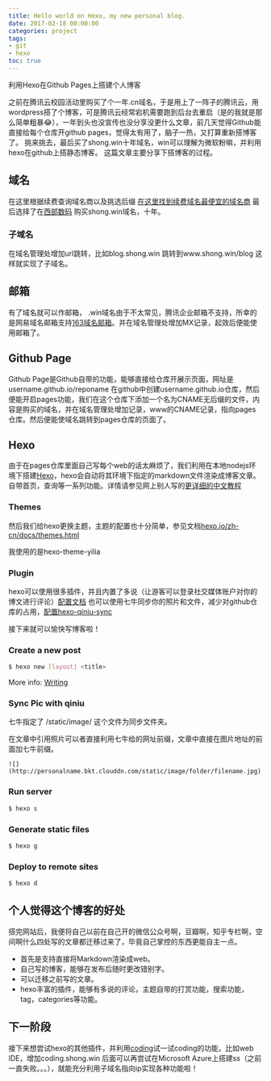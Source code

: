 ```yaml
---
title: Hello world on Hexo, my new personal blog.
date: 2017-02-18 00:00:00
categories: project
tags: 
- git
- hexo
toc: true
---
```

利用Hexo在Github Pages上搭建个人博客
<!-- more -->
之前在腾讯云校园活动里购买了个一年.cn域名，于是用上了一阵子的腾讯云，用wordpress搭了个博客，可是腾讯云经常宕机需要跑到后台去重启（是的我就是那么简单粗暴😂），一年到头也没宣传也没分享没更什么文章，前几天觉得Github能直接给每个仓库开github pages，觉得太有用了，脑子一热，又打算重新搭博客了。
挑来挑去，最后买了shong.win十年域名，win可以理解为微软粉嘛，并利用hexo在github上搭静态博客。
这篇文章主要分享下搭博客的过程。

<!-- more -->
## 域名
在这里根据续费查询域名商以及挑选后缀
[在这里找到续费域名最便宜的域名商](http://www.domain265.com/renew/)
最后选择了在[西部数码](http://www.west.cn) 购买shong.win域名，十年。

### 子域名
在域名管理处增加url跳转，比如blog.shong.win 跳转到www.shong.win/blog 这样就实现了子域名。
## 邮箱
有了域名就可以作邮箱， .win域名由于不太常见，腾讯企业邮箱不支持，所幸的是网易域名邮箱支持[163域名邮箱](http://app.ym.163.com/ym/help/help.html)。并在域名管理处增加MX记录，起效后便能使用邮箱了。

## Github Page
Github Page是Github自带的功能，能够直接给仓库开展示页面，网址是username.github.io/reponame
在github中创建username.github.io仓库，然后便能开启pages功能，我们在这个仓库下添加一个名为CNAME无后缀的文件，内容是购买的域名，并在域名管理处增加记录，www的CNAME记录，指向pages仓库。然后便能使域名跳转到pages仓库的页面了。

## Hexo

由于在pages仓库里面自己写每个web的话太麻烦了，我们利用在本地nodejs环境下搭建[Hexo](https://hexo.io/)，hexo会自动将其环境下指定的markdown文件渲染成博客文章。自带首页，查询等一系列功能。详情请参见网上别人写的[更详细的中文教程](https://xuanwo.org/2015/03/26/hexo-intor/)

### Themes
然后我们给hexo更换主题，主题的配置也十分简单，参见文档[hexo.io/zh-cn/docs/themes.html](https://hexo.io/zh-cn/docs/themes.html)

我使用的是hexo-theme-yilia
### Plugin
hexo可以使用很多插件，并且内置了多说（让游客可以登录社交媒体账户对你的博文进行评论）[配置文档](https://github.com/iissnan/hexo-theme-next/wiki/%E8%AE%BE%E7%BD%AE%E5%A4%9A%E8%AF%B4-DISQUS)
也可以使用七牛同步你的照片和文件，减少对github仓库的占用，[配置hexo-qiniu-sync](https://github.com/gyk001/hexo-qiniu-sync)

接下来就可以愉快写博客啦！


### Create a new post
``` bash
$ hexo new [layout] <title>

```
More info: [Writing](https://hexo.io/zh-cn/docs/writing.html)
### Sync Pic with qiniu
七牛指定了 /static/image/ 这个文件为同步文件夹。

在文章中引用照片可以者直接利用七牛给的网址前缀，文章中直接在图片地址的前面加七牛前缀。

```
![](http://personalname.bkt.clouddn.com/static/image/folder/filename.jpg)
```


### Run server

``` bash
$ hexo s
```
### Generate static files

``` bash
$ hexo g
```
### Deploy to remote sites

``` bash
$ hexo d
```



## 个人觉得这个博客的好处
搭完网站后，我便将自己以前在自己开的微信公众号啊，豆瓣啊，知乎专栏啊，空间啊什么四处写的文章都迁移过来了，毕竟自己掌控的东西更能自主一点。
- 首先是支持直接将Markdown渲染成web。
- 自己写的博客，能够在发布后随时更改错别字。
- 可以迁移之前写的文章。
- hexo丰富的插件，能够有多说的评论，主题自带的打赏功能，搜索功能，tag，categories等功能。

## 下一阶段
接下来想尝试hexo的其他插件，并利用[coding](http://coding.net)试一试coding的功能，比如web IDE，增加coding.shong.win
后面可以再尝试在Microsoft Azure上搭建ss（之前一直失败。。。），就能充分利用子域名指向ip实现各种功能啦！
